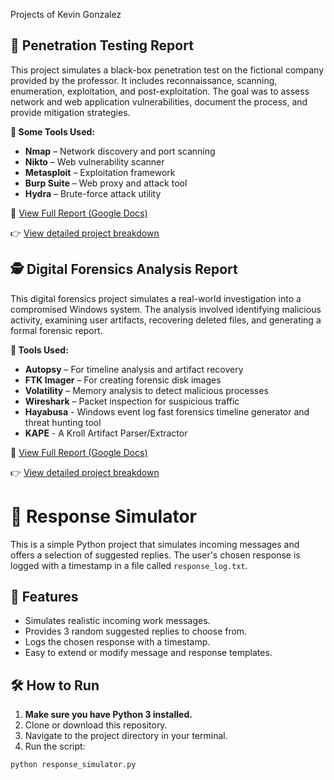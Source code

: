 Projects of Kevin Gonzalez

## 🔐 Penetration Testing Report

This project simulates a black-box penetration test on the fictional company provided by the professor. It includes reconnaissance, scanning, enumeration, exploitation, and post-exploitation. The goal was to assess network and web application vulnerabilities, document the process, and provide mitigation strategies.

**🔧 Some Tools Used:**
- **Nmap** – Network discovery and port scanning
- **Nikto** – Web vulnerability scanner
- **Metasploit** – Exploitation framework
- **Burp Suite** – Web proxy and attack tool
- **Hydra** – Brute-force attack utility

📄 [View Full Report (Google Docs)](https://docs.google.com/document/d/1oPtdPgLX7t0ZilJpxZvbXmD-jCJgctxd2UcIq0iF7zE/edit?usp=drive_link)

👉 [View detailed project breakdown](./pen-test.md)


## 🕵️ Digital Forensics Analysis Report

This digital forensics project simulates a real-world investigation into a compromised Windows system. The analysis involved identifying malicious activity, examining user artifacts, recovering deleted files, and generating a formal forensic report.

**🔧 Tools Used:**
- **Autopsy** – For timeline analysis and artifact recovery
- **FTK Imager** – For creating forensic disk images
- **Volatility** – Memory analysis to detect malicious processes
- **Wireshark** – Packet inspection for suspicious traffic
- **Hayabusa** - Windows event log fast forensics timeline generator and threat hunting tool
- **KAPE** - A Kroll Artifact Parser/Extractor

📄 [View Full Report (Google Docs)](https://docs.google.com/document/d/1oPtdPgLX7t0ZilJpxZvbXmD-jCJgctxd2UcIq0iF7zE/edit?usp=sharing)

👉 [View detailed project breakdown](./forensics-analysis.md)


# 💬 Response Simulator

This is a simple Python project that simulates incoming messages and offers a selection of suggested replies. The user's chosen response is logged with a timestamp in a file called `response_log.txt`.

## 🚀 Features

- Simulates realistic incoming work messages.
- Provides 3 random suggested replies to choose from.
- Logs the chosen response with a timestamp.
- Easy to extend or modify message and response templates.

## 🛠️ How to Run

1. **Make sure you have Python 3 installed.**
2. Clone or download this repository.
3. Navigate to the project directory in your terminal.
4. Run the script:

```bash
python response_simulator.py

